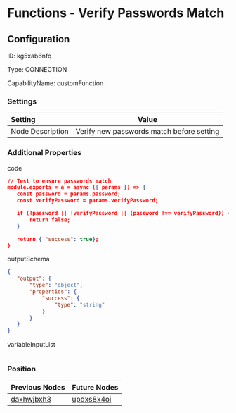 # Functions - Verify Passwords Match
## Configuration
ID:  kg5xab6nfq

Type: CONNECTION 

CapabilityName: customFunction

### Settings
| Setting | Value  |
| :------------------------ | ---------------------------------------- |
| Node Description | Verify new passwords match before setting | 
 




### Additional Properties
code
 ```json 
// Test to ensure passwords match
module.exports = a = async ({ params }) => {
	const password = params.password;
	const verifyPassword = params.verifyPassword;

	if (!password || !verifyPassword || (password !== verifyPassword)) {
		return false;
	}

	return { "success": true};
}
```


outputSchema
 ```json 
{
	"output": {
		"type": "object",
		"properties": {
			"success": {
				"type": "string"
			}
		}
	}
}
```


variableInputList
 ```json 

```




### Position
| Previous Nodes | Future Nodes |
| :------------- | ------------ |
| [daxhwjbxh3](./daxhwjbxh3.md) | [updxs8x4oi](./updxs8x4oi.md) |